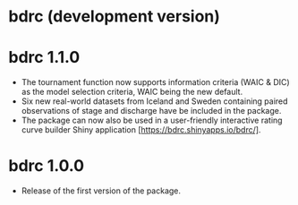 # bdrc (development version)

# bdrc 1.1.0

* The tournament function now supports information criteria (WAIC & DIC) as the model selection criteria, WAIC being the new default.
* Six new real-world datasets from Iceland and Sweden containing paired observations of stage and discharge have be included in the package.
* The package can now also be used in a user-friendly interactive rating curve builder Shiny application [https://bdrc.shinyapps.io/bdrc/].


# bdrc 1.0.0

* Release of the first version of the package.
